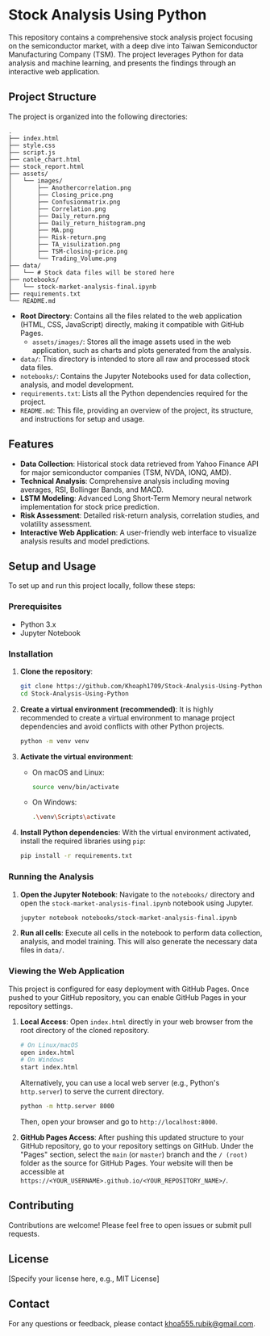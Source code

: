 # Stock Analysis Using Python

This repository contains a comprehensive stock analysis project focusing on the semiconductor market, with a deep dive into Taiwan Semiconductor Manufacturing Company (TSM). The project leverages Python for data analysis and machine learning, and presents the findings through an interactive web application.

## Project Structure

The project is organized into the following directories:

```
.
├── index.html
├── style.css
├── script.js
├── canle_chart.html
├── stock_report.html
├── assets/
│   └── images/
│       ├── Anothercorrelation.png
│       ├── Closing_price.png
│       ├── Confusionmatrix.png
│       ├── Correlation.png
│       ├── Daily_return.png
│       ├── Daily_return_histogram.png
│       ├── MA.png
│       ├── Risk-return.png
│       ├── TA_visulization.png
│       ├── TSM-closing-price.png
│       └── Trading_Volume.png
├── data/
│   └── # Stock data files will be stored here
├── notebooks/
│   └── stock-market-analysis-final.ipynb
├── requirements.txt
└── README.md
```

- **Root Directory**: Contains all the files related to the web application (HTML, CSS, JavaScript) directly, making it compatible with GitHub Pages.
    - `assets/images/`: Stores all the image assets used in the web application, such as charts and plots generated from the analysis.
- `data/`: This directory is intended to store all raw and processed stock data files.
- `notebooks/`: Contains the Jupyter Notebooks used for data collection, analysis, and model development.
- `requirements.txt`: Lists all the Python dependencies required for the project.
- `README.md`: This file, providing an overview of the project, its structure, and instructions for setup and usage.

## Features

- **Data Collection**: Historical stock data retrieved from Yahoo Finance API for major semiconductor companies (TSM, NVDA, IONQ, AMD).
- **Technical Analysis**: Comprehensive analysis including moving averages, RSI, Bollinger Bands, and MACD.
- **LSTM Modeling**: Advanced Long Short-Term Memory neural network implementation for stock price prediction.
- **Risk Assessment**: Detailed risk-return analysis, correlation studies, and volatility assessment.
- **Interactive Web Application**: A user-friendly web interface to visualize analysis results and model predictions.

## Setup and Usage

To set up and run this project locally, follow these steps:

### Prerequisites

- Python 3.x
- Jupyter Notebook

### Installation

1. **Clone the repository**:
   ```bash
   git clone https://github.com/Khoaph1709/Stock-Analysis-Using-Python.git
   cd Stock-Analysis-Using-Python
   ```

2. **Create a virtual environment (recommended)**:
   It is highly recommended to create a virtual environment to manage project dependencies and avoid conflicts with other Python projects.
   ```bash
   python -m venv venv
   ```

3. **Activate the virtual environment**:
   - On macOS and Linux:
     ```bash
     source venv/bin/activate
     ```
   - On Windows:
     ```bash
     .\venv\Scripts\activate
     ```

4. **Install Python dependencies**:
   With the virtual environment activated, install the required libraries using `pip`:
   ```bash
   pip install -r requirements.txt
   ```

### Running the Analysis

1. **Open the Jupyter Notebook**:
   Navigate to the `notebooks/` directory and open the `stock-market-analysis-final.ipynb` notebook using Jupyter.
   ```bash
   jupyter notebook notebooks/stock-market-analysis-final.ipynb
   ```
2. **Run all cells**: Execute all cells in the notebook to perform data collection, analysis, and model training. This will also generate the necessary data files in `data/`.

### Viewing the Web Application

This project is configured for easy deployment with GitHub Pages. Once pushed to your GitHub repository, you can enable GitHub Pages in your repository settings.

1. **Local Access**:
   Open `index.html` directly in your web browser from the root directory of the cloned repository.
   ```bash
   # On Linux/macOS
   open index.html
   # On Windows
   start index.html
   ```
   Alternatively, you can use a local web server (e.g., Python's `http.server`) to serve the current directory.
   ```bash
   python -m http.server 8000
   ```
   Then, open your browser and go to `http://localhost:8000`.

2. **GitHub Pages Access**:
   After pushing this updated structure to your GitHub repository, go to your repository settings on GitHub. Under the "Pages" section, select the `main` (or `master`) branch and the `/ (root)` folder as the source for GitHub Pages. Your website will then be accessible at `https://<YOUR_USERNAME>.github.io/<YOUR_REPOSITORY_NAME>/`.

## Contributing

Contributions are welcome! Please feel free to open issues or submit pull requests.

## License

[Specify your license here, e.g., MIT License]

## Contact

For any questions or feedback, please contact khoa555.rubik@gmail.com.

